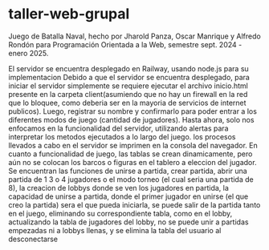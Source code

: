 # taller-web-grupal
Juego de Batalla Naval, hecho por Jharold Panza, Oscar Manrique y Alfredo Rondón 
para Programación Orientada a la Web, semestre sept. 2024 - enero 2025.

El servidor se encuentra desplegado en Railway, usando node.js para su implementacion
Debido a que el servidor se encuentra desplegado, para iniciar el servidor simplemente se requiere ejecutar el archivo inicio.html presente en la carpeta client(asumiendo que no hay un firewall en la red que lo bloquee, como deberia ser en la mayoria de servicios de internet publicos).
Luego, registrar su nombre y confirmarlo para poder entrar a los diferentes modos de juego (cantidad de jugadores).
Hasta ahora, solo nos enfocamos en la funcionalidad del servidor, utilizando alertas para interpretar los metodos ejecutados a
lo largo del juego. 
los procesos llevados a cabo en el servidor se imprimen en la consola del navegador.
En cuanto a funcionalidad de juego, las tablas se crean dinamicamente, pero aún no se colocan los barcos o figuras en el tablero a eleccion del jugador.
Se encuentran las funciones de unirse a partida, crear partida, abrir una partida de 1 3 o 4 jugadores o el modo torneo (el cual seria una partida de 8), la creacion de lobbys donde se ven los jugadores en partida,
la capacidad de unirse a partida, donde el primer jugador en unirse (el que creo la partida) sera el que pueda iniciarla, se puede salir de la partida tanto en el juego, eliminando su correspondiente tabla, como
en el lobby, actualizando la tabla de jugadores del lobby, no se puede unir a partidas empezadas ni a lobbys llenas, y se elimina la tabla del usuario al desconectarse


